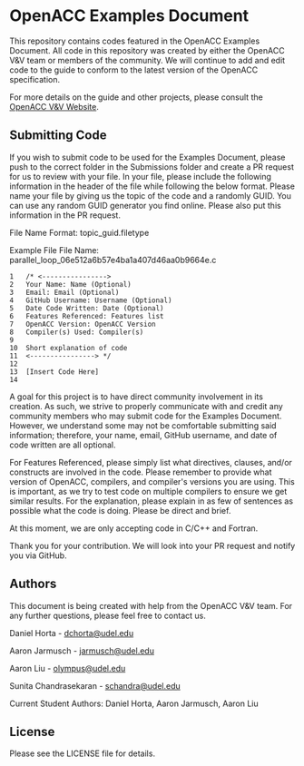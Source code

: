 # OpenACC Examples Document
This repository contains codes featured in the OpenACC Examples Document. All code in this repository was created by either the OpenACC V&V team or members of the community. We will continue to add and edit code to the guide to conform to the latest version of the OpenACC specification.

For more details on the guide and other projects, please consult the [OpenACC V&V Website](https://crpl.cis.udel.edu/oaccvv/).

## Submitting Code
If you wish to submit code to be used for the Examples Document, please push to the correct folder in the Submissions folder and create a PR request for us to review with your file. In your file, please include the following information in the header of the file while following the below format. Please name your file by giving us the topic of the code and a randomly GUID. You can use any random GUID generator you find online. Please also put this information in the PR request.

File Name Format: topic_guid.filetype

Example File
File Name: parallel_loop_06e512a6b57e4ba1a407d46aa0b9664e.c
```
1   /* <---------------->
2   Your Name: Name (Optional)
3   Email: Email (Optional)
4   GitHub Username: Username (Optional)
5   Date Code Written: Date (Optional)
6   Features Referenced: Features list
7   OpenACC Version: OpenACC Version
8   Compiler(s) Used: Compiler(s)
9
10  Short explanation of code
11  <----------------> */
12
13  [Insert Code Here]
14
```

A goal for this project is to have direct community involvement in its creation. As such, we strive to properly communicate with and credit any community members who may submit code for the Examples Document. However, we understand some may not be comfortable submitting said information; therefore, your name, email, GitHub username, and date of code written are all optional.

For Features Referenced, please simply list what directives, clauses, and/or constructs are involved in the code. Please remember to provide what version of OpenACC, compilers, and compiler's versions you are using. This is important, as we try to test code on multiple compilers to ensure we get similar results. For the explanation, please explain in as few of sentences as possible what the code is doing. Please be direct and brief.

At this moment, we are only accepting code in C/C++ and Fortran.

Thank you for your contribution. We will look into your PR request and notify you via GitHub.

## Authors
This document is being created with help from the OpenACC V&V team. For any further questions, please feel free to contact us.

Daniel Horta - dchorta@udel.edu

Aaron Jarmusch - jarmusch@udel.edu

Aaron Liu - olympus@udel.edu

Sunita Chandrasekaran - schandra@udel.edu

Current Student Authors: Daniel Horta, Aaron Jarmusch, Aaron Liu

## License
Please see the LICENSE file for details.
